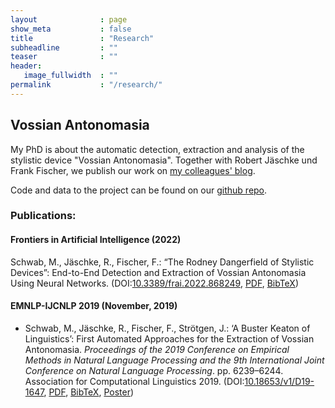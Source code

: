 ```yaml
---
layout              : page
show_meta           : false
title               : "Research"
subheadline         : ""
teaser              : ""
header:
   image_fullwidth  : ""
permalink           : "/research/"
---
```


## Vossian Antonomasia

My PhD is about the automatic detection, extraction and analysis of the stylistic device "Vossian Antonomasia". Together with Robert Jäschke und Frank Fischer, we publish our work on <a href="https://vossanto.weltliteratur.net/">my colleagues' blog</a>.

Code and data to the project can be found on our [github repo](https://github.com/weltliteratur/vossanto).


### Publications:


#### Frontiers in Artificial Intelligence (2022)

Schwab, M., Jäschke, R., Fischer, F.: “The Rodney Dangerfield of Stylistic Devices”: End-to-End Detection and Extraction of Vossian Antonomasia Using Neural Networks. (DOI:<a href="https://doi.org/10.3389/frai.2022.868249">10.3389/frai.2022.868249</a>, <a href="https://www.frontiersin.org/articles/10.3389/frai.2022.868249/abstract">PDF</a>, <a href="https://www.bibsonomy.org/bib/publication/2ec528a4b293f3ddc9582fcdeed6c6f9/jaeschke">BibTeX</a>)


#### EMNLP-IJCNLP 2019 (November, 2019)
- Schwab, M., Jäschke, R., Fischer, F., Strötgen, J.: ‘A Buster Keaton of Linguistics’: First Automated Approaches for the Extraction of Vossian Antonomasia. <em>Proceedings of the 2019 Conference on Empirical Methods in Natural Language Processing and the 9th International Joint Conference on Natural Language Processing</em>. pp. 6239–6244. Association for Computational Linguistics 2019. (DOI:<a href="https://doi.org/10.18653/v1/D19-1647">10.18653/v1/D19-1647</a>, <a href="https://www.aclweb.org/anthology/D19-1647.pdf">PDF</a>, <a href="https://www.bibsonomy.org/bib/bibtex/25d30fd8911ded13edd4c0f07bd73e624/jaeschke">BibTeX</a>, <a href="https://doi.org/10.6084/m9.figshare.10069886">Poster</a>)
